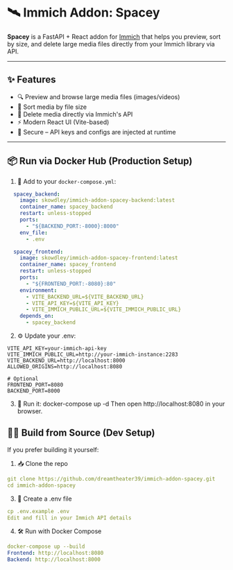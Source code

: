 # 🛰️ Immich Addon: Spacey

**Spacey** is a FastAPI + React addon for [Immich](https://github.com/immich-app/immich) that helps you preview, sort by size, and delete large media files directly from your Immich library via API.

---

## ✨ Features

- 🔍 Preview and browse large media files (images/videos)
- 📏 Sort media by file size
- 🧹 Delete media directly via Immich's API
- ⚡ Modern React UI (Vite-based)
- 🔐 Secure – API keys and configs are injected at runtime

---

## 📦 Run via Docker Hub (Production Setup)

1. 🧩 Add to your `docker-compose.yml`:

```yaml
  spacey_backend:
    image: skowdley/immich-addon-spacey-backend:latest
    container_name: spacey_backend
    restart: unless-stopped
    ports:
      - "${BACKEND_PORT:-8000}:8000"
    env_file:
      - .env

  spacey_frontend:
    image: skowdley/immich-addon-spacey-frontend:latest
    container_name: spacey_frontend
    restart: unless-stopped
    ports:
      - "${FRONTEND_PORT:-8080}:80"
    environment:
      - VITE_BACKEND_URL=${VITE_BACKEND_URL}
      - VITE_API_KEY=${VITE_API_KEY}
      - VITE_IMMICH_PUBLIC_URL=${VITE_IMMICH_PUBLIC_URL}
    depends_on:
      - spacey_backend
```
2. ⚙️ Update your .env:
```env
VITE_API_KEY=your-immich-api-key
VITE_IMMICH_PUBLIC_URL=http://your-immich-instance:2283
VITE_BACKEND_URL=http://localhost:8000
ALLOWED_ORIGINS=http://localhost:8080

# Optional
FRONTEND_PORT=8080
BACKEND_PORT=8000
```
3. 🚀 Run it:
docker-compose up -d
Then open http://localhost:8080 in your browser.

## 👨‍💻 Build from Source (Dev Setup)
If you prefer building it yourself:

1. 📥 Clone the repo
```yaml
git clone https://github.com/dreamtheater39/immich-addon-spacey.git
cd immich-addon-spacey
```
3. 📄 Create a .env file
```yaml
cp .env.example .env
Edit and fill in your Immich API details
```
4. 🛠 Run with Docker Compose
```yaml
docker-compose up --build
Frontend: http://localhost:8080
Backend: http://localhost:8000
```
